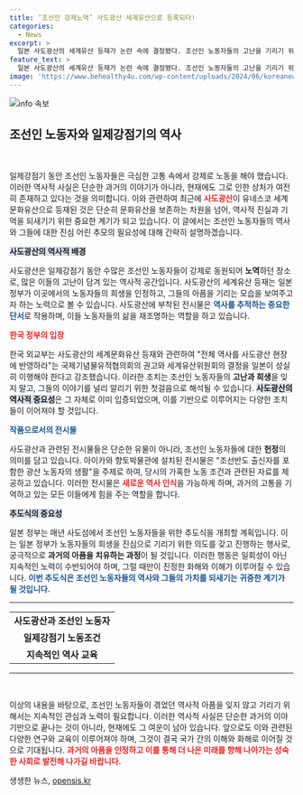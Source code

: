 ```yaml
---
title: ‘조선인 강제노역’ 사도광산 세계유산으로 등록되다!
categories:
  - News
excerpt: >
  일본 사도광산의 세계유산 등재가 논란 속에 결정됐다. 조선인 노동자들의 고난을 기리기 위한 전시물 설치와 추도식 계획도 밝혀져, 역사의 진실을 마주할 기회가 마련된다. 클릭하여 자세한 이야기를 확인하세요!
feature_text: >
  일본 사도광산의 세계유산 등재가 논란 속에 결정됐다. 조선인 노동자들의 고난을 기리기 위한 전시물 설치와 추도식 계획도 밝혀져, 역사의 진실을 마주할 기회가 마련된다. 클릭하여 자세한 이야기를 확인하세요!
image: 'https://www.behealthy4u.com/wp-content/uploads/2024/06/koreanews.jpg'
---
```


<p><img src="https://www.behealthy4u.com/wp-content/uploads/2024/06/koreanews.jpg" alt="info 속보" /></p>

<h2 data-ke-size="size26">조선인 노동자와 일제강점기의 역사</h2>

<p data-ke-size="size16">&nbsp;</p>

<p data-ke-size="size16">일제강점기 동안 조선인 노동자들은 극심한 고통 속에서 강제로 노동을 해야 했습니다. 이러한 역사적 사실은 단순한 과거의 이야기가 아니라, 현재에도 그로 인한 상처가 여전히 존재하고 있다는 것을 의미합니다. 이와 관련하여 최근에 <b><span style="color: #ee2323;">사도광산</span></b>이 유네스코 세계문화유산으로 등재된 것은 단순히 문화유산을 보존하는 차원을 넘어, 역사적 진실과 기억을 되새기기 위한 중요한 계기가 되고 있습니다. 이 글에서는 조선인 노동자들의 역사와 그들에 대한 진심 어린 추모의 필요성에 대해 간략히 설명하겠습니다.</p>

<p><b><span style="background-color: #21538527;">사도광산의 역사적 배경</span></b></p>

<p data-ke-size="size16">사도광산은 일제강점기 동안 수많은 조선인 노동자들이 강제로 동원되어 <b>노역</b>하던 장소로, 많은 이들의 고난이 담겨 있는 역사적 공간입니다. 사도광산의 세계유산 등재는 일본 정부가 이곳에서의 노동자들의 희생을 인정하고, 그들의 아픔을 기리는 모습을 보여주고자 하는 노력으로 볼 수 있습니다. 사도광산에 부착된 전시물은 <b><span style="color: #1a5490;">역사를 추적하는 중요한 단서</span></b>로 작용하며, 이들 노동자들의 삶을 재조명하는 역할을 하고 있습니다.</p>

<p><b><span style="color: #ee2323;">한국 정부의 입장</span></b></p>

<p data-ke-size="size16">한국 외교부는 사도광산의 세계문화유산 등재와 관련하여 "전체 역사를 사도광산 현장에 반영하라"는 국제기념물유적협의회의 권고와 세계유산위원회의 결정을 일본이 성실히 이행해야 한다고 강조했습니다. 이러한 조치는 조선인 노동자들의 <b>고난과 희생</b>을 잊지 말고, 그들의 이야기를 널리 알리기 위한 첫걸음으로 해석될 수 있습니다. <b><span style="background-color: #21538527;">사도광산의 역사적 중요성</span></b>은 그 자체로 이미 입증되었으며, 이를 기반으로 이루어지는 다양한 조치들이 이어져야 할 것입니다.</p>

<p><b><span style="color: #1a5490;">작품으로서의 전시물</span></b></p>

<p data-ke-size="size16">사도광산과 관련된 전시물들은 단순한 유물이 아니라, 조선인 노동자들에 대한 <b>헌정</b>의 의미를 담고 있습니다. 아이카와 향토박물관에 설치된 전시물은 "조선반도 출신자를 포함한 광산 노동자의 생활"을 주제로 하여, 당시의 가혹한 노동 조건과 관련된 자료를 제공하고 있습니다. 이러한 전시물은 <b><span style="color: #ee2323;">새로운 역사 인식</span></b>을 가능하게 하며, 과거의 고통을 기억하고 있는 모든 이들에게 힘을 주는 역할을 합니다.</p>

<p><b><span style="background-color: #21538527;">추도식의 중요성</span></b></p>

<p data-ke-size="size16">일본 정부는 매년 사도섬에서 조선인 노동자들을 위한 추도식을 개최할 계획입니다. 이는 일본 정부가 노동자들의 희생을 진심으로 기리기 위한 의도를 갖고 진행하는 행사로, 궁극적으로 <b>과거의 아픔을 치유하는 과정</b>이 될 것입니다. 이러한 행동은 일회성이 아닌 지속적인 노력이 수반되어야 하며, 그럴 때만이 진정한 화해와 이해가 이루어질 수 있습니다. <b><span style="color: #1a5490;">이번 추도식은 조선인 노동자들의 역사와 그들의 가치를 되새기는 귀중한 계기가 될 것입니다.</span></b></p>

<hr>

<table style="width:100%;">
  <tr>
    <td style="text-align: center; height: 17px;"><b>사도광산과 조선인 노동자</b></td>
  </tr>
  <tr>
    <td style="text-align: center; height: 17px;"><b>일제강점기 노동조건</b></td>
  </tr>
  <tr>
    <td style="text-align: center; height: 17px;"><b>지속적인 역사 교육</b></td>
  </tr>
</table>

<hr>

<p data-ke-size="size16">&nbsp;</p>

<p data-ke-size="size16">이상의 내용을 바탕으로, 조선인 노동자들이 겪었던 역사적 아픔을 잊지 않고 기리기 위해서는 지속적인 관심과 노력이 필요합니다. 이러한 역사적 사실은 단순한 과거의 이야기만으로 끝나는 것이 아니라, 현재에도 그 여운이 남아 있습니다. 앞으로도 이와 관련된 다양한 연구와 교육이 이루어져야 하며, 그것이 결국 국가 간의 이해와 화해로 이어질 것으로 기대됩니다. <b><span style="color: #ee2323;">과거의 아픔을 인정하고 이를 통해 더 나은 미래를 향해 나아가는 성숙한 사회로 발전해 나가길 바랍니다.</span></b></p>
생생한 뉴스, <a href="https://opensis.kr" rel="dofollow">opensis.kr</a>


